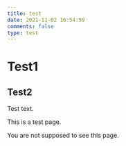 ```yaml
---
title: test
date: 2021-11-02 16:54:59
comments: false
type: test
---
```


# Test1

## Test2

Test text.

This is a test page.

You are not supposed to see this page.
